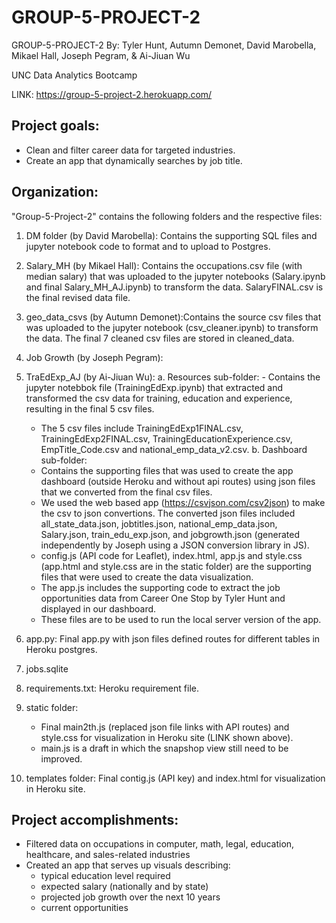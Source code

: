 # GROUP-5-PROJECT-2
GROUP-5-PROJECT-2
By: Tyler Hunt, Autumn Demonet, David Marobella, Mikael Hall, Joseph Pegram, & Ai-Jiuan Wu

UNC Data Analytics Bootcamp

LINK: https://group-5-project-2.herokuapp.com/

## Project goals:
- Clean and filter career data for targeted industries.
- Create an app that dynamically searches by job title.

## Organization:
"Group-5-Project-2" contains the following folders and the respective files:

1. DM folder (by David Marobella): Contains the supporting SQL files and jupyter notebook code to format and to upload to Postgres.

2. Salary_MH (by Mikael Hall): Contains the occupations.csv file (with median salary) that was uploaded to the jupyter notebooks (Salary.ipynb and final Salary_MH_AJ.ipynb) to transform the data. SalaryFINAL.csv is the final revised data file.

3. geo_data_csvs (by Autumn Demonet):Contains the source csv files that was uploaded to the jupyter notebook (csv_cleaner.ipynb) to transform the data. The final 7 cleaned csv files are stored in cleaned_data.

4. Job Growth (by Joseph Pegram):

5. TraEdExp_AJ (by Ai-Jiuan Wu):
    a. Resources sub-folder:
        - Contains the jupyter notebbok file (TrainingEdExp.ipynb) that extracted and transformed the csv data for training, education and experience, resulting in the final 5 csv files.
      - The 5 csv files include TrainingEdExp1FINAL.csv, TrainingEdExp2FINAL.csv, TrainingEducationExperience.csv, EmpTitle_Code.csv and national_emp_data_v2.csv.
    b. Dashboard sub-folder:
      - Contains the supporting files that was used to create the app dashboard (outside Heroku and without api routes) using json files that we converted from the final csv files.
      - We used the web based app (https://csvjson.com/csv2json) to make the csv to json convertions. The converted json files included all_state_data.json, jobtitles.json, national_emp_data.json, Salary.json, train_edu_exp.json, and jobgrowth.json (generated independently by Joseph using a JSON conversion library in JS). 
      - config.js (API code for Leaflet), index.html, app.js and style.css (app.html and style.css are in the static folder) are the supporting files that were used to create the data visualization.
      - The app.js includes the supporting code to extract the job opportunities data from Career One Stop by Tyler Hunt and displayed in our dashboard.
      - These files are to be used to run the local server version of the app.

6. app.py: Final app.py with json files defined routes for different tables in Heroku postgres.

7. jobs.sqlite

8. requirements.txt: Heroku requirement file.

9. static folder:
      - Final main2th.js (replaced json file links with API routes) and style.css for visualization in Heroku site (LINK shown above).
      - main.js is a draft in which the snapshop view still need to be improved.

10. templates folder: Final contig.js (API key) and index.html for visualization in Heroku site.

## Project accomplishments: 
- Filtered data on occupations in computer, math, legal, education, healthcare, and sales-related industries
- Created an app that serves up visuals describing:
   - typical education level required
   - expected salary (nationally and by state)
   - projected job growth over the next 10 years
   - current opportunities
